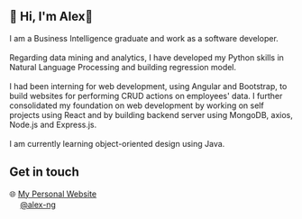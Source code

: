 ## 👋 Hi, I'm Alex🌾
I am a Business Intelligence graduate and work as a software developer. <br/><br/>Regarding data mining and analytics, I have developed my Python skills in Natural Language Processing and building regression model. <br/><br/>I had been interning for web development, using Angular and Bootstrap, to build websites for performing CRUD actions on employees' data. I further consolidated my foundation on web development by working on self projects using React and by building backend server using MongoDB, axios, Node.js and Express.js. <br/><br/>I am currently learning object-oriented design using Java.

## Get in touch
🌐 <a href="https://alexnmk.github.io/" target='_blank'>My Personal Website</a><br>
<img src="https://cdn-icons-png.flaticon.com/512/174/174857.png" width="15" height="15"> <a href="https://www.linkedin.com/in/alexnmk/" target='_blank'>@alex-ng</a>
